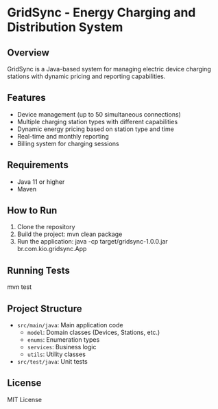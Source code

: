 # GridSync - Energy Charging and Distribution System

## Overview

GridSync is a Java-based system for managing electric device charging stations with dynamic pricing and reporting capabilities.

## Features

- Device management (up to 50 simultaneous connections)
- Multiple charging station types with different capabilities
- Dynamic energy pricing based on station type and time
- Real-time and monthly reporting
- Billing system for charging sessions

## Requirements

- Java 11 or higher
- Maven

## How to Run

1. Clone the repository
2. Build the project: mvn clean package
3. Run the application: java -cp target/gridsync-1.0.0.jar br.com.kio.gridsync.App

## Running Tests

mvn test

## Project Structure

- `src/main/java`: Main application code
  - `model`: Domain classes (Devices, Stations, etc.)
  - `enums`: Enumeration types
  - `services`: Business logic
  - `utils`: Utility classes
- `src/test/java`: Unit tests

## License

MIT License
